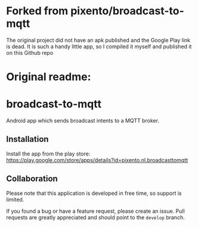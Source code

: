 # Forked from pixento/broadcast-to-mqtt
The original project did not have an apk published and the Google Play link is dead. It is such a handy little app, so I compiled it myself and published it on this Github repo

# Original readme:
# broadcast-to-mqtt
Android app which sends broadcast intents to a MQTT broker.

## Installation
Install the app from the play store: https://play.google.com/store/apps/details?id=pixento.nl.broadcasttomqtt

## Collaboration
Please note that this application is developed in free time, so support is limited.

If you found a bug or have a feature request, please create an issue.
Pull requests are greatly appreciated and should point to the `develop` branch.
